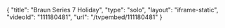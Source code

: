 {
    "title": "Braun Series 7   Holiday",
    "type": "solo",
    "layout": "iframe-static",
    "videoId": "111180481",
    "url": "\/tvpembed\/111180481"
}
